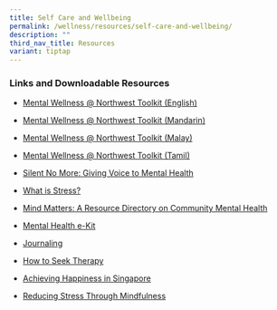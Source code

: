 ```yaml
---
title: Self Care and Wellbeing
permalink: /wellness/resources/self-care-and-wellbeing/
description: ""
third_nav_title: Resources
variant: tiptap
---
```

<h3>Links and Downloadable Resources</h3>
<ul data-tight="true" class="tight">
<li>
<p><a href="/files/FA_NWCDC_MentalHealthToolkit.pdf" rel="noopener noreferrer nofollow" target="_blank">Mental Wellness @ Northwest Toolkit (English)</a>
</p>
</li>
<li>
<p><a href="/files/mwtoolkitmandarin.pdf" rel="noopener noreferrer nofollow" target="_blank">Mental Wellness @ Northwest Toolkit (Mandarin)</a>
</p>
</li>
<li>
<p><a href="/files/mwtoolkitmalay.pdf" rel="noopener noreferrer nofollow" target="_blank">Mental Wellness @ Northwest Toolkit (Malay)</a>
</p>
</li>
<li>
<p><a href="/files/mwtoolkittamil.pdf" rel="noopener noreferrer nofollow" target="_blank">Mental Wellness @ Northwest Toolkit (Tamil)</a>
</p>
</li>
<li>
<p><a href="https://www.ourbetterworld.org/series/mental-health" rel="noopener noreferrer nofollow" target="_blank">Silent No More: Giving Voice to Mental Health</a>
</p>
</li>
<li>
<p><a href="/files/what%20is%20stress_.pdf" rel="noopener noreferrer nofollow" target="_blank">What is Stress?</a>
</p>
</li>
<li>
<p><a href="/files/mind%20matters%20-%20a%20resource%20directory%20on%20community%20mental%20health.pdf" rel="noopener noreferrer nofollow" target="_blank">Mind Matters: A Resource Directory on Community Mental Health</a>
</p>
</li>
<li>
<p><a href="/files/mental%20health%20e-kit%20.pdf" rel="noopener noreferrer nofollow" target="_blank">Mental Health e-Kit</a>
</p>
</li>
<li>
<p><a href="/files/journaling.pdf" rel="noopener noreferrer nofollow" target="_blank">Journaling</a>
</p>
</li>
<li>
<p><a href="/files/how%20to%20seek%20therapy.pdf" rel="noopener noreferrer nofollow" target="_blank">How to Seek Therapy</a>
</p>
</li>
<li>
<p><a href="/files/achieving%20happiness%20in%20singapore.pdf" rel="noopener noreferrer nofollow" target="_blank">Achieving Happiness in Singapore</a>
</p>
</li>
<li>
<p><a href="/files/reducing%20stress%20through%20mindfulness.pdf" rel="noopener noreferrer nofollow" target="_blank">Reducing Stress Through Mindfulness</a>
</p>
</li>
</ul>
<p></p>